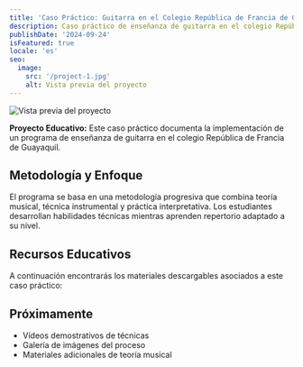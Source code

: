 ```yaml
---
title: 'Caso Práctico: Guitarra en el Colegio República de Francia de Guayaquil'
description: Caso práctico de enseñanza de guitarra en el colegio República de Francia de Guayaquil, with downloadable materials and interactive resources for students.
publishDate: '2024-09-24'
isFeatured: true
locale: 'es'
seo:
  image:
    src: '/project-1.jpg'
    alt: Vista previa del proyecto
---
```


![Vista previa del proyecto](/project-1.jpg)

**Proyecto Educativo:** Este caso práctico documenta la implementación de un programa de enseñanza de guitarra en el colegio República de Francia de Guayaquil.

## Metodología y Enfoque

El programa se basa en una metodología progresiva que combina teoría musical, técnica instrumental y práctica interpretativa. Los estudiantes desarrollan habilidades técnicas mientras aprenden repertorio adaptado a su nivel.

## Recursos Educativos

A continuación encontrarás los materiales descargables asociados a este caso práctico:

## Próximamente

- Vídeos demostrativos de técnicas
- Galería de imágenes del proceso
- Materiales adicionales de teoría musical
